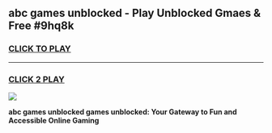 
## abc games unblocked - Play Unblocked Gmaes & Free #9hq8k
<h3>
<a href="https://news.freeplayer.one?title=abc_games_unblocked&ref=26F">CLICK TO PLAY</a></h3>
<hr>

<h3>
<a href="https://news.freeplayer.one?title=abc_games_unblocked&ref=26F">CLICK 2 PLAY</a>
  
</h3>

<a href="https://news.freeplayer.one?title=abc_games_unblocked&ref=26F/"><img src="https://clearcache.store/games.png"></a>


**abc games unblocked games unblocked: Your Gateway to Fun and Accessible Online Gaming**
